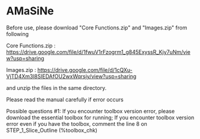 # AMaSiNe

Before use, please download "Core Functions.zip" and "Images.zip" from following

Core Functions.zip : https://drive.google.com/file/d/1fwuV1rFzogrm1_g845ExyssR_Kjy7uNm/view?usp=sharing

Images.zip : https://drive.google.com/file/d/1cQXu-VjTD4Xm3l8SIEDAfOU2wxWqrsjy/view?usp=sharing

and unzip the files in the same directory.

Please read the manual carefully if error occurs

Possible questions #1: If you encounter toolbox version error, please download the essential toolbox for running;
If you encounter toolbox version error even if you have the toolbox, comment the line 8 on STEP_1_Slice_Outline (%toolbox_chk)
